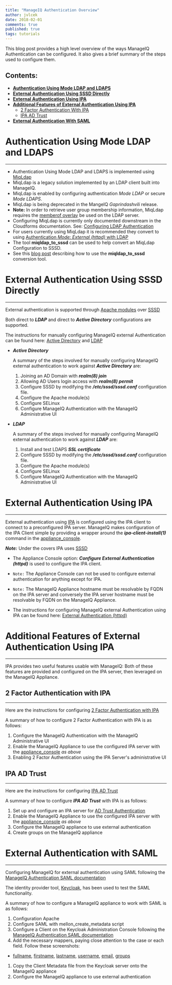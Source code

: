 ```yaml
---
title: "ManageIQ Authentication Overview"
author: jvlcek
date: 2018-02-01
comments: true
published: true
tags: tutorials
---
```


This blog post provides a high level overview of the ways ManageIQ Authentication can be configured.
It also gives a brief summary of the steps used to configure them.

**Contents:**
---------------------------------------------------------------------
- [**Authentication Using Mode LDAP and LDAPS**](#authentication-using-mode-ldap-and-ldaps)
- [**External Authentication Using SSSD Directly**](#external-authentication-using-sssd-directly)
- [**External Authentication Using IPA**](#external-authentication-using-ipa)
- [**Additional Features of External Authentication Using IPA**](#additional-features-of-external-authentication-using-ipa)
  + [2 Factor Authentication With IPA](#2-factor-authentication-with-ipa)
  + [IPA AD Trust](#ipa-ad-trust)
- [**External Authentication With SAML**](#external-authentication-with-saml)

# Authentication Using Mode LDAP and LDAPS
---------------------------------------------------------------------

  + Authentication Using Mode LDAP and LDAPS is implemented using [MiqLdap](https://github.com/ManageIQ/manageiq/blob/master/lib/miq_ldap.rb)
  + MiqLdap is a legacy solution implemented by an LDAP client built into ManageIQ.
  + MiqLdap is enabled by configuring authentication *Mode LDAP* or secure *Mode LDAPS*.
  + MiqLdap is being deprecated in the MangeIQ *Gaprindashvili* release.
  + **Note:** In order to retrieve user group membership information, MiqLdap requires the
  [memberof overlay](https://technicalnotes.wordpress.com/2014/04/19/openldap-setup-with-memberof-overlay/) 
   be used on the LDAP server.
  + Configuring MiqLdap is currently only documented downstream in the Cloudforms documentation. See: [Configuring LDAP Authentication](https://access.redhat.com/documentation/en-us/red_hat_cloudforms/4.6-beta/html/general_configuration/configuration#ldap_settings)
  + For users currently using MiqLdap it is recommended they convert to using [Authentication *Mode: External (httpd)* with LDAP](http://manageiq.org/docs/reference/latest/auth/ldap)
  + The tool **miqldap_to_sssd** can be used to help convert an MiqLdap Configuration to SSSD.
  + See this [blog post](/blog/2017/09/miqldap-to-sssd/) describing how to use the **miqldap_to_sssd** conversion tool.

# External Authentication Using SSSD Directly
---------------------------------------------------------------------

  External authentication is supported through
  [Apache modules](http://httpd.apache.org/modules/)  over
  [SSSD](https://docs-old.fedoraproject.org/en-US/Fedora/16/html/System_Administrators_Guide/chap-SSSD_User_Guide-Introduction.html)


  Both direct to ***LDAP*** and direct to ***Active Directory*** configurations are supported.

  The instructions for manually configuring ManageIQ external Authentication can be found here:
  [Active Directory](http://manageiq.org/docs/reference/latest/auth/active_directory) and
  [LDAP](http://manageiq.org/docs/reference/latest/auth/ldap)

  + ***Active Directory***

    A summary of the steps involved for manually configuring ManageIQ external authentication to work against ***Active Directory*** are:

    1. Joining an AD Domain with ***realm(8) join***
    1. Allowing AD Users login access with ***realm(8) permit***
    1. Configure SSSD by modifying the ***/etc/sssd/sssd.conf*** configuration file.
    1. Configure the Apache module(s)
    1. Configure SELinux
    1. Configure ManageIQ Authentication with the ManageIQ Administrative UI 

  + ***LDAP***

    A summary of the steps involved for manually configuring ManageIQ external authentication to work against ***LDAP*** are:

    1. Install and test LDAPS ***SSL certificate***
    1. Configure SSSD by modifying the ***/etc/sssd/sssd.conf*** configuration file.
    1. Configure the Apache module(s)
    1. Configure SELinux
    1. Configure ManageIQ Authentication with the ManageIQ Administrative UI 

# External Authentication Using IPA
---------------------------------------------------------------------

  External authentication using [IPA](https://www.freeipa.org/page/About) is configured using the IPA client to connect
  to a preconfigured IPA server. ManageIQ makes configuration of the IPA Client simple by providing a wrapper around
  the ***ipa-client-install(1)*** command in the [appliance_console](https://github.com/ManageIQ/manageiq-appliance_console).

  ***Note:*** Under the covers IPA uses [SSSD](https://docs-old.fedoraproject.org/en-US/Fedora/16/html/System_Administrators_Guide/chap-SSSD_User_Guide-Introduction.html)

  + The Appliance Console option: ***Configure External Authentication (httpd)*** is used to configure the IPA client.

  + `Note:` The Appliance Console can not be used to configure external authentication for anything except for IPA.

  + `Note:` The ManageIQ Appliance hostname must be resolvable by FQDN on the IPA server and conversely the IPA
  server hostname must be resolvable by FQDN on the ManageIQ Appliance.

  + The instructions for configuring ManageIQ external Authentication using IPA can be found here:
    [External Authentication (httpd)](http://manageiq.org/docs/guides/external_auth)

# Additional Features of External Authentication Using IPA
---------------------------------------------------------------------

  IPA provides two useful features usable with ManageIQ:
  Both of these features are provided and configured on the IPA server, then leveraged on the ManageIQ Appliance.

## 2 Factor Authentication with IPA
---------------------------------------------------------------------

Here are the instructions for configuring [2 Factor Authentication with IPA](http://manageiq.org/docs/reference/latest/auth/ipa_2fa)

A summary of how to configure 2 Factor Authentication with IPA is as follows:

  1. Configure the ManageIQ Authentication with the ManageIQ Administrative UI 
  1. Enable the ManageIQ Appliance to use the configured IPA server with the [appliance_console](https://github.com/ManageIQ/manageiq-appliance_console) *as above*
  1. Enabling 2 Factor Authentication using the IPA Server's administrative UI

## IPA AD Trust
---------------------------------------------------------------------

Here are the instructions for configuring [IPA AD Trust](http://manageiq.org/docs/reference/latest/auth/ipa_ad_trust)

A summary of how to configure ***IPA AD Trust*** with IPA is as follows:

  1. Set up and configure an IPA server for [AD Trust Authentication](https://www.freeipa.org/page/Active_Directory_trust_setup)
  1. Enable the ManageIQ Appliance to use the configured IPA server with the [appliance_console](https://github.com/ManageIQ/manageiq-appliance_console) *as above*
  1. Configure the ManageIQ appliance to use external authentication
  1. Create groups on the ManageIQ appliance

# External Authentication with SAML
---------------------------------------------------------------------

  Configuring ManageIQ for external authentication using SAML following the [ManageIQ Authentication SAML documentation](http://manageiq.org/docs/reference/latest/auth/saml)

  The identity provider tool, [Keycloak](http://www.keycloak.org/), has been used to test the SAML functionality.

  A summary of how to configure a ManageIQ appliance to work with SAML is as follows:

  1. Configuration Apache 
  1. Configure SAML with mellon_create_metadata script
  1. Configure a Client on the Keycloak Administration Console following the [ManageIQ Authentication SAML documentation](http://manageiq.org/docs/reference/latest/auth/saml)
  1. Add the necessary mappers, paying close attention to the case or each field. Follow these screenshots:
  + [fullname](/assets/images/blog/auth_saml_mapper_fullname.png),
  [firstname](/assets/images/blog/auth_saml_mapper_firstname.png),
  [lastname](/assets/images/blog/auth_saml_mapper_lastname.png),
  [username](/assets/images/blog/auth_saml_mapper_username.png),
  [email](/assets/images/blog/auth_saml_mapper_email.png),
  [groups](/assets/images/blog/auth_saml_mapper_groups.png)
  1. Copy the Client Metadata file from the Keycloak server onto the ManageIQ appliance
  1. Configure the ManageIQ appliance to use external authentication
